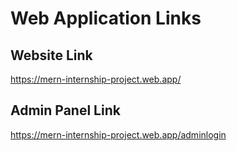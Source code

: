 # Web Application Links

## Website Link
https://mern-internship-project.web.app/

## Admin Panel Link
https://mern-internship-project.web.app/adminlogin
